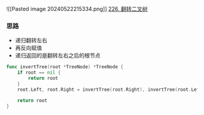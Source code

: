 ![[Pasted image 20240522215334.png]]
[226. 翻转二叉树](https://leetcode.cn/problems/invert-binary-tree/)

### 思路
- 递归翻转左右
- 再反向赋值
- 递归返回的是翻转左右之后的根节点


```go
func invertTree(root *TreeNode) *TreeNode {
	if root == nil {
		return root
	}
	root.Left, root.Right = invertTree(root.Right), invertTree(root.Left)

	return root
}
```
